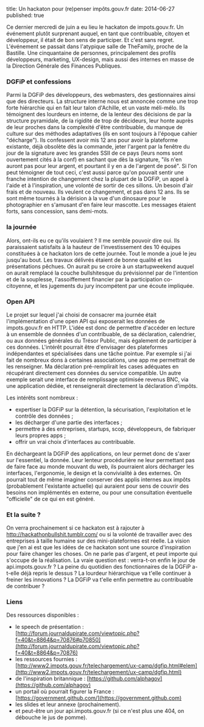 title: Un hackaton pour (re)penser impôts.gouv.fr
date: 2014-06-27
published: true


Ce dernier mercredi de juin a eu lieu le hackaton de impots.gouv.fr.
Un événement plutôt surprenant auquel, en tant que contribuable, citoyen et développeur, il était de bon sens de participer.
Et c'est sans regret. L'événement se passait dans l'atypique salle de TheFamily, proche de la Bastille. Une cinquantaine de personnes, principalement des profils développeurs, marketing, UX-design, mais aussi des internes en masse de la Direction Générale des Finances Publiques.


### DGFiP et confessions

Parmi la DGFiP des développeurs, des webmasters, des gestionnaires ainsi que des directeurs. La structure interne nous est annoncée comme une trop forte hiérarchie qui en fait leur talon d'Achille, et un vaste méli-mélo. Ils témoignent des lourdeurs en interne, de la lenteur des décisions de par la structure pyramidale, de la rigidité de trop de décideurs, leur honte auprès de leur proches dans la complexité d'être contribuable, du manque de culture sur des méthodes adaptatives (ils en sont toujours à l'époque cahier "décharge").
Ils confessent avoir mis 12 ans pour avoir la plateforme existante, déjà obsolète dès la commande, jeter l'argent par la fenêtre du jour de la signature avec les grandes SSII de ce pays (leurs noms sont ouvertement cités à la conf) en sachant que dès la signature, "ils n'en auront pas pour leur argent, et pourtant il y en a de l'argent de posé".
Si l'on peut témoigner de tout ceci, c'est aussi parce qu'on pouvait sentir une franche intention de changement chez la plupart de la DGFiP, un appel à l'aide et à l'inspiration, une volonté de sortir de ces sillons. Un besoin d'air frais et de nouveau. Ils veulent ce changement, et pas dans 12 ans. Ils se sont même tournés à la dérision à la vue d'un dinosaure pour le photographier en s'amusant d'en faire leur mascotte.
Les messages étaient forts, sans concession, sans demi-mots.


### la journée

Alors, ont-ils eu ce qu'ils voulaient ? Il me semble pouvoir dire oui. Ils paraissaient satisfaits à la hauteur de l'investissement des 10 équipes constituées à ce hackaton lors de cette journée. Tout le monde a joué le jeu jusqu'au bout.
Les travaux délivrés étaient de bonne qualité et les présentations pêchues.
On aurait pu se croire à un startupweekend auquel on aurait remplacé la couche bullshitesque du prévisionnel par de l'intention et de la souplesse, l'assoiffement financier par la participation co-citoyenne, et les jugements du jury incompétent par une écoute impliquée.


### Open API

Le projet sur lequel j'ai choisi de consacrer ma journée était l'implémentation d'une open API qui exposerait les données de impots.gouv.fr en HTTP. L'idée est donc de permettre d'accéder en lecture à un ensemble de données d'un contribuable, de sa déclaration, calendrier, ou aux données générales du Trésor Public, mais également de participer à ces données. L'intérêt pourrait être d'envisager des plateformes indépendantes et spécialisées dans une tâche pointue. Par exemple si j'ai fait de nombreux dons à certaines associations, une app me permettrait de les renseigner. Ma déclaration pré-remplirait les cases adéquates en récupérant directement ces données du service compatible. Un autre exemple serait une interface de remplissage optimisée revenus BNC, via une application dédiée, et renseignerait directement la déclaration d'impôts.

Les intérêts sont nombreux :

- expertiser la DGFiP sur la détention, la sécurisation, l'exploitation et le contrôle des données ;
- les décharger d'une partie des interfaces ;
- permettre à des entreprises, startups, scop, développeurs, de fabriquer leurs propres apps ;
- offrir un vrai choix d'interfaces au contribuable.

En déchargeant la DGFiP des applications, on leur permet donc de s'axer sur l'essentiel, la donnée.
Leur lenteur procédurière ne leur permettant pas de faire face au monde mouvant du web, ils pourraient alors décharger les interfaces, l'ergonomie, le design et la convivialité à des externes. On pourrait tout de même imaginer conserver des applis internes aux impôts (probablement l'existante actuelle) qui auraient pour sens de couvrir des besoins non implémentés en externe, ou pour une consultation éventuelle "officielle" de ce qui en est généré.


### Et la suite ?

On verra prochainement si ce hackaton est à rajouter à http://hackathonbullshit.tumblr.com/ ou si la volonté de travailler avec des entreprises à taille humaine sur des mini-plateformes est réelle.
La vision que j'en ai est que les idées de ce hackaton sont une source d'inspiration pour faire changer les choses. On ne parle pas d'argent, et peut importe qui s'occupe de la réalisation.
La vraie question est : verra-t-on enfin le jour de api.impots.gouv.fr ?
La peine du quotidien des fonctionnaires de la DGFiP a-t-elle déjà repris le dessus ? La lourdeur hiérarchique va t'elle continuer à freiner les innovations ?
La DGFiP va t'elle enfin permettre au contribuable de contribuer ?


### Liens

Des ressources disponibles :

- le speech de présentation : [http://forum.journaldupirate.com/viewtopic.php?f=40&t=8864&p=70876#p70850](http://forum.journaldupirate.com/viewtopic.php?f=40&t=8864&p=70876)
- les ressources fournies : [http://www2.impots.gouv.fr/telechargement/ux-camp/dgfip.html#elem](http://www2.impots.gouv.fr/telechargement/ux-camp/dgfip.html)
- de l'inspiration britannique : [https://github.com/alphagov](https://github.com/alphagov)
- un portail où pourrait figurer la France : [https://government.github.com/](https://government.github.com)
- les slides et leur annexe (prochainement).
- et peut-être un jour api.impots.gouv.fr (si ce n'est plus une 404, on débouche le jus de pomme).
